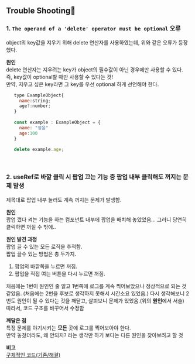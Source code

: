 ## Trouble Shooting🔫

### 1. `The operand of a 'delete' operator must be optional` 오류

object의 key값을 지우기 위해 delete 연산자를 사용하였는데, 위와 같은 오류가 등장했다. 

 **원인**  
 delete 연산자는 지우려는 key가 object의 필수값이 아닌 경우에만 사용할 수 있다.   
    즉, key값이 optional할 때만 사용할 수 있다는 것!   
    만약, 지우고 싶은 key라면 그 key를 우선 optional 하게 선언해야 한다. 
    
 ```js
    type ExampleObject{
      name:string;
      age?:number;
    }
    
    const example : ExampleObject = {
      name: "정윤"
      age:100
    }
    
    delete example.age;
```
<br/>

### 2. useRef로 바깥 클릭 시 팝업 끄는 기능 중 팝업 내부 클릭해도 꺼지는 문제 발생 
제목대로 팝업 내부 눌러도 계속 꺼지는 문제가 발생함. 

**원인**  
팝업 껐다 켜는 기능을 하는 컴포넌트 내부에 팝업을 배치해 놓았었음...
그러니 당연히 클릭하면 꺼질 수 밖에.. 

**원인 발견 과정**  
팝업 끌 수 있는 모든 로직을 추적함.  
팝업 끌수 있는 방법은 총 두가지. 


1. 팝업의 바깥쪽을 누르면 꺼짐. 
2. 팝업을 직접 여는 버튼을 다시 누르면 꺼짐. 

처음에는 1번이 원인인 줄 알고 1번쪽에 로그를 계속 찍어보았으나 정상적으로 되는 것 같았음. (처음에는 2번을 후보로 생각하지 못해서 시간소요 있었음.) 
다시 생각해보니 2번도 원인이 될 수 있다는 것을 깨닫고, 살펴보니 문제가 있었음.(위의 **원인**에서 서술)  
따라서, 코드 구조를 바꾸어서 수정함 

**깨달은 점**  
특정 문제를 야기시키는 **모든** 곳에 로그를 찍어보아야 한다.   
만약 놓쳤더라도, 왜 안되지? 라는 생각만 하기 보다는 다른 원인을 찾아보려고 할 것 

**비고**  
[구체적인 코드(기존/해결)](https://cnri.notion.site/useRef-b167112ff61e4f24b0f18aebd7e2ebd9) 


